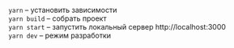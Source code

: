`yarn` – установить зависимости<br/>
`yarn build` – собрать проект <br/>
`yarn start` – запустить локальный сервер http://localhost:3000<br/>
`yarn dev` – режим разработки